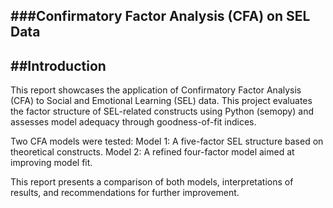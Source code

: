 ###Confirmatory Factor Analysis (CFA) on SEL Data 
---

##Introduction
---

This report showcases the application of Confirmatory Factor Analysis (CFA) to Social and Emotional Learning (SEL) data. This project evaluates the factor structure
of SEL-related constructs using Python (semopy) and assesses model adequacy through goodness-of-fit indices.

Two CFA models were tested:
Model 1: A five-factor SEL structure based on theoretical constructs.
Model 2: A refined four-factor model aimed at improving model fit.

This report presents a comparison of both models, interpretations of results, and recommendations for further improvement.
